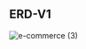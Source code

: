 ## ERD-V1

![e-commerce (3)](https://github.com/user-attachments/assets/abe67d56-6b5b-447c-b09d-7ad2ed37a720)